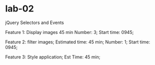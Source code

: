# lab-02

jQuery Selectors and Events

Feature 1: Display images
45 min
Number: 3;
Start time: 0945;



Feature 2: filter images;
Estimated time: 45 min;
Number: 1;
Start time: 0945;




Feature 3: Style application;
Est Time: 45 min;


